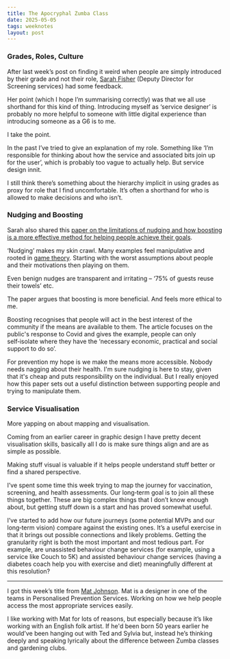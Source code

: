 ```yaml
---
title: The Apocryphal Zumba Class
date: 2025-05-05
tags: weeknotes
layout: post
---
```


### Grades, Roles, Culture

After last week’s post on finding it weird when people are simply introduced by their grade and not their role, [Sarah Fisher](https://www.linkedin.com/in/sarah-fisher-6149b1242/) (Deputy Director for Screening services) had some feedback.

Her point (which I hope I’m summarising correctly) was that we all use shorthand for this kind of thing. Introducing myself as ‘service designer’ is probably no more helpful to someone with little digital experience than introducing someone as a G6 is to me.

I take the point.

In the past I’ve tried to give an explanation of my role. Something like ‘I’m responsible for thinking about how the service and associated bits join up for the user’, which is probably too vague to actually help. But service design innit.

I still think there’s something about the hierarchy implicit in using grades as proxy for role that I find uncomfortable. It’s often a shorthand for who is allowed to make decisions and who isn’t.

### Nudging and Boosting

Sarah also shared this [paper on the limitations of nudging and how boosting is a more effective method for helping people achieve their goals](https://www.cambridge.org/core/journals/behavioural-public-policy/article/moving-from-nudging-to-boosting-empowering-behaviour-change-to-address-global-challenges/CB945AC75691B12619D7C0F08A78B0CD).

‘Nudging’ makes my skin crawl. Many examples feel manipulative and rooted in [game theory](https://en.wikipedia.org/wiki/Game_theory). Starting with the worst assumptions about people and their motivations then playing on them.

Even benign nudges are transparent and irritating – ‘75% of guests reuse their towels’ etc.

The paper argues that boosting is more beneficial. And feels more ethical to me.

Boosting recognises that people will act in the best interest of the community if the means are available to them. The article focuses on the public's response to Covid and gives the example, people can only self‑isolate where they have the ‘necessary economic, practical and social support to do so’.

For prevention my hope is we make the means more accessible. Nobody needs nagging about their health.
I'm sure nudging is here to stay, given that it's cheap and puts responsibility on the individual. But I really enjoyed how this paper sets out a useful distinction between supporting people and trying to manipulate them.

### Service Visualisation

More yapping on about mapping and visualisation.

Coming from an earlier career in graphic design I have pretty decent visualisation skills, basically all I do is make sure things align and are as simple as possible.

Making stuff visual is valuable if it helps people understand stuff better or find a shared perspective.

I’ve spent some time this week trying to map the journey for vaccination, screening, and health assessments. Our long‑term goal is to join all these things together. These are big complex things that I don’t know enough about, but getting stuff down is a start and has proved somewhat useful.

I’ve started to add how our future journeys (some potential MVPs and our long‑term vision) compare against the existing ones. It’s a useful exercise in that it brings out possible connections and likely problems. Getting the granularity right is both the most important and most tedious part. For example, are unassisted behaviour change services (for example, using a service like Couch to 5K) and assisted behaviour change services (having a diabetes coach help you with exercise and diet) meaningfully different at this resolution?

---

I got this week’s title from [Mat Johnson](https://bsky.app/profile/demotive.bsky.social). Mat is a designer in one of the teams in Personalised Prevention Services. Working on how we help people access the most appropriate services easily.

I like working with Mat for lots of reasons, but especially because it’s like working with an English folk artist. If he'd been born 50 years earlier he would’ve been hanging out with Ted and Sylvia but, instead he’s thinking deeply and speaking lyrically about the difference between Zumba classes and gardening clubs.
